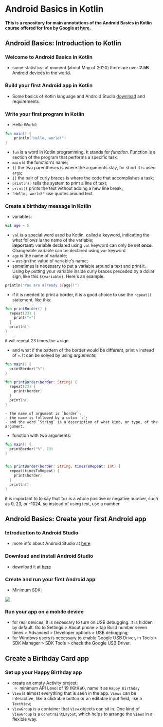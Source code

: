 # Android Basics in Kotlin

#### This is a repository for main annotations of the Android Basics in Kotlin course offered for free by Google at [here](https://developer.android.com/courses/android-basics-kotlin/unit-1).

## Android Basics: Introduction to Kotlin

### Welcome to Android Basics in Kotlin
- some statistics: at moment (about May of 2020) there are over **2.5B** Android devices in the world.
### Build your first Android app in Kotlin
- Some basics of Kotlin language and Android Studio [download](https://developer.android.com/studio) and requirements.
### Write your first program in Kotlin
- Hello World:
```kotlin
fun main() {
    println("Hello, world!")
}
```
  - `fun` is a word in Kotlin programming. It stands for _function_. Function is a section of the program that performs a specific task.
  - `main` is the function's name;
  - `()` the two parentheses is where the arguments stay, for short it is used `args`;
  - `{}` the pair of curly braces is where the code that accomplishes a task;
  - `println()` tells the system to print a line of text;
  - `print()`  prints the text without adding a new line break;
  - `"Hello, world!"` use quotes around text.
### Create a birthday message in Kotlin
- variables:
```kotlin
val age = 5
```
  - `val` is a special word used bu Kotlin, called a keyword, indicating the what follows is the name of the variable;<br>
**important:** variable declared using `val` keyword can only be set **once**. Changeable variable can be declared using `var` keyword
  - `age` is the name of variable;
  - `=` assign the value of variable's name;
  - sometimes is necessary to put a variable around a text and print it. Using by putting your variable inside curly braces preceded by a dollar sign, like this `${variable}`. Here's an example:
  ```kotlin
  println("You are already ${age}!")
  ```
  - if it is needed to print a border, it is a good choice to use the `repeat()` statement, like this:
  ```kotlin
  fun printBorder() {
    repeat(23) {
      print("=")
    }
    println()
  }
  ```
  it will repeat 23 times the `=` sign
  - and what if the pattern of the border would be different, print `%` instead of `=`. It can be solved by using _arguments_:
  ```kotlin
  fun main() {
    printBorder("%")
  }

  fun printBorder(border: String) {
    repeat(23) {
      print(border)
    }
    println()
  }
  ```
    - the name of argument is `border`;
    - the name is followed by a colon `:`;
    - and the word `String` is a description of what kind, or type, of the argument.
  - function with two arguments:
  ```kotlin
  fun main() {
    printBorder("%", 23)
  }


  fun printBorder(border: String, timesToRepeat: Int) {
    repeat(timesToRepeat) {
      print(border)
    }
    println()
  }
  ```
  it is important to to say that `Int` is a whole positive or negative number, such as 0, 23, or -1024, so instead of using text, use a number.

## Android Basics: Create your first Android app
### Introduction to Android Studio
- more info about Android Studio at [here](https://developer.android.com/studio/intro)

### Download and install Android Studio
- download it at [here](https://developer.android.com/studio)

### Create and run your first Android app
- Minimum SDK:
<img src="https://developer.android.com/codelabs/basic-android-kotlin-training-first-template-project/img/f650fadcfac653de.png">

### Run your app on a mobile device
- for real devices, it is necessary to turn on USB debugging. It is hidden by default. Go to Settings > About phone > tap Build number seven times > Advanced > Developer options > USB debugging;
- for Windows users is necessary to enable Google USB Driver, in Tools > SDK Manager > SDK Tools > check the Google USB Driver.

## Create a Birthday Card app

### Set up your Happy Birthday app
- create an empty Activity project:
  - minimum API Level of 19 (KitKat), name it as `Happy Birthday`
- `View` is almost everything that is seen in the app. `Views` can be interactive, like a clickable button or an editable input field, like a `TextView`;
- `ViewGroup` is a container that `View` objects can sit in. One kind of `ViewGroup` is a `ConstraintLayout`, which helps to arrange the `Views` in a flexible way.